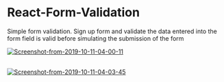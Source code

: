# React-Form-Validation
Simple form validation. 
Sign up form and validate the data entered into the form field is valid before simulating the submission of the form


<a href="https://imgbb.com/"><img src="https://i.ibb.co/cC7ycMq/Screenshot-from-2019-10-11-04-00-11.png" alt="Screenshot-from-2019-10-11-04-00-11" border="0"></a><br /><a target='_blank' href='https://imgbb.com/'></a><br />


<a href="https://ibb.co/1m8ypBK"><img src="https://i.ibb.co/hmDQnrH/Screenshot-from-2019-10-11-04-03-45.png" alt="Screenshot-from-2019-10-11-04-03-45" border="0"></a>
